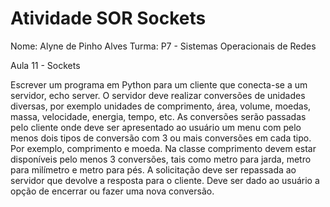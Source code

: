 # Atividade SOR Sockets
Nome: Alyne de Pinho Alves
Turma: P7 - Sistemas Operacionais de Redes

 Aula 11 - Sockets

Escrever um programa em Python para um cliente que conecta-se a um
servidor, echo server. O servidor deve realizar conversões de unidades
diversas, por exemplo unidades de comprimento, área, volume, moedas,
massa, velocidade, energia, tempo, etc. As conversões serão passadas
pelo cliente onde deve ser apresentado ao usuário um menu com pelo
menos dois tipos de conversão com 3 ou mais conversões em cada tipo.
Por exemplo, comprimento e moeda. Na classe comprimento devem
estar disponíveis pelo menos 3 conversões, tais como metro para jarda,
metro para milímetro e metro para pés. A solicitação deve ser repassada
ao servidor que devolve a resposta para o cliente. Deve ser dado ao
usuário a opção de encerrar ou fazer uma nova conversão.